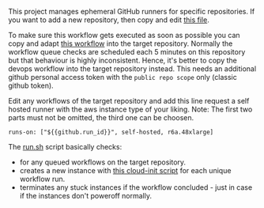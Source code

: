 This project manages ephemeral GitHub runners for specific repositories.
If you want to add a new repository, then copy and edit [this file](.github/workflows/zkevm-chain.yml).

To make sure this workflow gets executed as soon as possible you can copy and adapt [this workflow](devops.yml)
into the target repository. Normally the workflow queue checks are scheduled each 5 minutes on this repository but that
behaviour is highly inconsistent. Hence, it's better to copy the devops workflow into the target repository instead.
This needs an additional github personal access token with the `public repo scope` only (classic github token).

Edit any workflows of the target repository and add this line request a self hosted runner with the aws instance type of your liking.
Note: The first two parts must not be omitted, the third one can be choosen.
```
runs-on: ["${{github.run_id}}", self-hosted, r6a.48xlarge]
```

The [run.sh](run.sh) script basically checks:
- for any queued workflows on the target repository.
- creates a new instance with [this cloud-init script](cloud-init.sh) for each unique workflow run.
- terminates any stuck instances if the workflow concluded - just in case if the instances don't poweroff normally.

